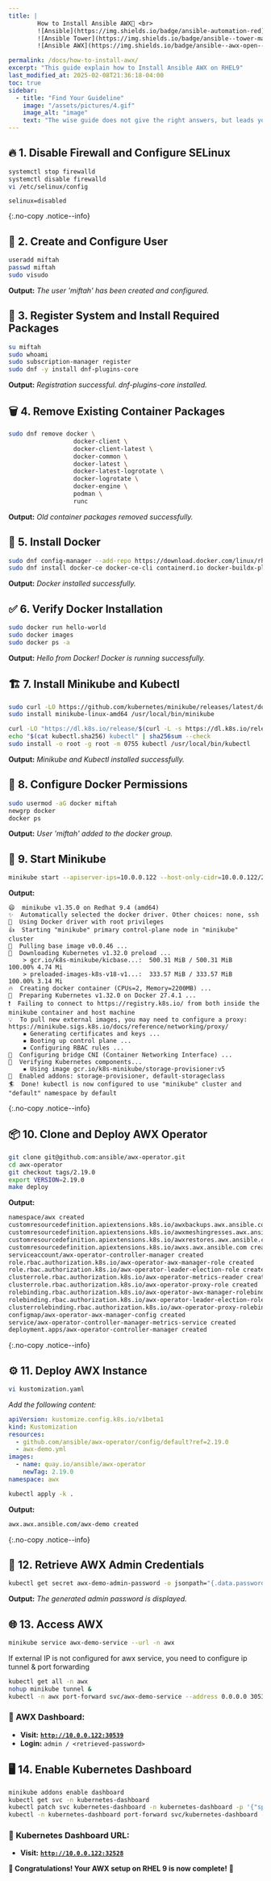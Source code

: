 ```yaml
---
title: | 
        How to Install Ansible AWX🚀 <br>
        ![Ansible](https://img.shields.io/badge/ansible-automation-red)
        ![Ansible Tower](https://img.shields.io/badge/ansible--tower-management--ui-blue)
        ![Ansible AWX](https://img.shields.io/badge/ansible--awx-open--source--ui-green)

permalink: /docs/how-to-install-awx/
excerpt: "This guide explain how to Install Ansible AWX on RHEL9"
last_modified_at: 2025-02-08T21:36:18-04:00
toc: true
sidebar:
  - title: "Find Your Guideline"
    image: "/assets/pictures/4.gif"
    image_alt: "image"
    text: "The wise guide does not give the right answers, but leads you to the right questions."
---
```


## 🔥 1. Disable Firewall and Configure SELinux
```bash
systemctl stop firewalld
systemctl disable firewalld
vi /etc/selinux/config
```
```properties
selinux=disabled
```
{:.no-copy .notice--info}

## 👤 2. Create and Configure User
```bash
useradd miftah
passwd miftah
sudo visudo
```
**Output:**
_The user 'miftah' has been created and configured._

## 🔑 3. Register System and Install Required Packages
```bash
su miftah
sudo whoami
sudo subscription-manager register
sudo dnf -y install dnf-plugins-core
```
**Output:**
_Registration successful. dnf-plugins-core installed._

## 🗑️ 4. Remove Existing Container Packages
```bash
sudo dnf remove docker \
                  docker-client \
                  docker-client-latest \
                  docker-common \
                  docker-latest \
                  docker-latest-logrotate \
                  docker-logrotate \
                  docker-engine \
                  podman \
                  runc
```
**Output:**
_Old container packages removed successfully._

## 🐳 5. Install Docker
```bash
sudo dnf config-manager --add-repo https://download.docker.com/linux/rhel/docker-ce.repo
sudo dnf install docker-ce docker-ce-cli containerd.io docker-buildx-plugin docker-compose-plugin
```
**Output:**
_Docker installed successfully._

## ✅ 6. Verify Docker Installation
```bash
sudo docker run hello-world
sudo docker images
sudo docker ps -a
```
**Output:**
_Hello from Docker! Docker is running successfully._

## 🏗️ 7. Install Minikube and Kubectl
```bash
sudo curl -LO https://github.com/kubernetes/minikube/releases/latest/download/minikube-linux-amd64
sudo install minikube-linux-amd64 /usr/local/bin/minikube

curl -LO "https://dl.k8s.io/release/$(curl -L -s https://dl.k8s.io/release/stable.txt)/bin/linux/amd64/kubectl"
echo "$(cat kubectl.sha256) kubectl" | sha256sum --check
sudo install -o root -g root -m 0755 kubectl /usr/local/bin/kubectl
```
**Output:**
_Minikube and Kubectl installed successfully._

## 🔧 8. Configure Docker Permissions
```bash
sudo usermod -aG docker miftah
newgrp docker
docker ps
```
**Output:**
_User 'miftah' added to the docker group._

## 🚀 9. Start Minikube
```bash
minikube start --apiserver-ips=10.0.0.122 --host-only-cidr=10.0.0.122/24
```
**Output:**
```output
😄  minikube v1.35.0 on Redhat 9.4 (amd64)
✨  Automatically selected the docker driver. Other choices: none, ssh
📌  Using Docker driver with root privileges
👍  Starting "minikube" primary control-plane node in "minikube" cluster
🚜  Pulling base image v0.0.46 ...
💾  Downloading Kubernetes v1.32.0 preload ...
    > gcr.io/k8s-minikube/kicbase...:  500.31 MiB / 500.31 MiB  100.00% 4.74 Mi
    > preloaded-images-k8s-v18-v1...:  333.57 MiB / 333.57 MiB  100.00% 3.14 Mi
🔥  Creating docker container (CPUs=2, Memory=2200MB) ...
🐳  Preparing Kubernetes v1.32.0 on Docker 27.4.1 ...
❗  Failing to connect to https://registry.k8s.io/ from both inside the minikube container and host machine
💡  To pull new external images, you may need to configure a proxy: https://minikube.sigs.k8s.io/docs/reference/networking/proxy/
    ▪ Generating certificates and keys ...
    ▪ Booting up control plane ...
    ▪ Configuring RBAC rules ...
🔗  Configuring bridge CNI (Container Networking Interface) ...
🔎  Verifying Kubernetes components...
    ▪ Using image gcr.io/k8s-minikube/storage-provisioner:v5
🌟  Enabled addons: storage-provisioner, default-storageclass
🏄  Done! kubectl is now configured to use "minikube" cluster and "default" namespace by default
```
{:.no-copy .notice--info}

## 📦 10. Clone and Deploy AWX Operator
```bash
git clone git@github.com:ansible/awx-operator.git
cd awx-operator
git checkout tags/2.19.0
export VERSION=2.19.0
make deploy
```
**Output:**
```txt
namespace/awx created
customresourcedefinition.apiextensions.k8s.io/awxbackups.awx.ansible.com created
customresourcedefinition.apiextensions.k8s.io/awxmeshingresses.awx.ansible.com created
customresourcedefinition.apiextensions.k8s.io/awxrestores.awx.ansible.com created
customresourcedefinition.apiextensions.k8s.io/awxs.awx.ansible.com created
serviceaccount/awx-operator-controller-manager created
role.rbac.authorization.k8s.io/awx-operator-awx-manager-role created
role.rbac.authorization.k8s.io/awx-operator-leader-election-role created
clusterrole.rbac.authorization.k8s.io/awx-operator-metrics-reader created
clusterrole.rbac.authorization.k8s.io/awx-operator-proxy-role created
rolebinding.rbac.authorization.k8s.io/awx-operator-awx-manager-rolebinding created
rolebinding.rbac.authorization.k8s.io/awx-operator-leader-election-rolebinding created
clusterrolebinding.rbac.authorization.k8s.io/awx-operator-proxy-rolebinding created
configmap/awx-operator-awx-manager-config created
service/awx-operator-controller-manager-metrics-service created
deployment.apps/awx-operator-controller-manager created
```
{:.no-copy .notice--info}

## ⚙️ 11. Deploy AWX Instance
```bash
vi kustomization.yaml
```
_Add the following content:_
```yaml
apiVersion: kustomize.config.k8s.io/v1beta1
kind: Kustomization
resources:
  - github.com/ansible/awx-operator/config/default?ref=2.19.0
  - awx-demo.yml
images:
  - name: quay.io/ansible/awx-operator
    newTag: 2.19.0
namespace: awx
```

```bash
kubectl apply -k .
```
**Output:**
```txt
awx.awx.ansible.com/awx-demo created
```
{:.no-copy .notice--info}

## 🔑 12. Retrieve AWX Admin Credentials
```bash
kubectl get secret awx-demo-admin-password -o jsonpath="{.data.password}" --namespace=awx | base64 --decode
```
**Output:**
_The generated admin password is displayed._

## 🌐 13. Access AWX
```bash
minikube service awx-demo-service --url -n awx
```
If external IP is not configured for awx service, you need to configure ip tunnel & port forwarding
```bash
kubectl get all -n awx
nohup minikube tunnel &
kubectl -n awx port-forward svc/awx-demo-service --address 0.0.0.0 30539:80 &> /dev/null &
```

### 🔗 AWX Dashboard:
- **Visit:** [**`http://10.0.0.122:30539`**](http://10.0.0.122:30539)
- **Login:** `admin / <retrieved-password>`

## 🖥️ 14. Enable Kubernetes Dashboard
```bash
minikube addons enable dashboard
kubectl get svc -n kubernetes-dashboard
kubectl patch svc kubernetes-dashboard -n kubernetes-dashboard -p '{"spec":{"type":"NodePort"}}'
kubectl -n kubernetes-dashboard port-forward svc/kubernetes-dashboard --address 0.0.0.0 32528:80 &> /dev/null &
```
### 🔗 Kubernetes Dashboard URL:
- **Visit:** [**`http://10.0.0.122:32528`**](http://10.0.0.122:32528)

**🎉 Congratulations! Your AWX setup on RHEL 9 is now complete!** 🚀




























<!-- Scroll to Top Button -->
<button onclick="scrollToTop()" id="scrollToTopBtn" title="Go to top">㐃</button>

<style>
  /* Style for the button */
  #scrollToTopBtn {
    display: none; /* Hidden by default */
    position: fixed; /* Fixed/sticky position */
    bottom: 20px; /* Place the button at the bottom of the page */
    right: 20px; /* Place the button 20px from the right */
    z-index: 99; /* Make sure it does not overlap */
    border: none; /* Remove borders */
    outline: none; /* Remove outline */
    background-color: #555; /* Set a background color */
    color: white; /* Text color */
    cursor: pointer; /* Add a mouse pointer on hover */
    padding: 20px; /* Some padding */
    border-radius: 20px; /* Rounded corners */
    font-size: 15px; /* Increase font size */
  }
  #scrollToTopBtn:hover {
    background-color: #111; /* Darker background on hover */
  }
</style>

<script defer>
  // Show the button when scrolling down
  window.onscroll = function() {
    let btn = document.getElementById("scrollToTopBtn");
    if (document.body.scrollTop > 20 || document.documentElement.scrollTop > 20) {
      btn.style.display = "block";
    } else {
      btn.style.display = "none";
    }
  };

  // Scroll to top function
  function scrollToTop() {
    window.scrollTo({ top: 0, behavior: 'smooth' });
  }
</script>